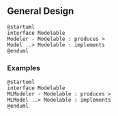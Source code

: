 ## General Design
```
@startuml
interface Modelable
Modeler - Modelable : produces >
Model ..> Modelable : implements
@enduml
```

### Examples

```
@startuml
interface Modelable
MLModeler - Modelable : produces >
MLModel ..> Modelable : implements
@enduml

```
